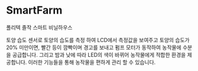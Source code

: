 # SmartFarm
폴리텍 졸작 스마트 비닐하우스


토양 습도 센서로 토양의 습도를 측정 하여 LCD에서 측정값을 보여주고 토양의 습도가 20% 미만이면, 빨간 등이 깜빡이며 경고를 보내고 펌프 모터가 동작하여 농작물에 수분을 공급합니다. 그리고 밤과 낮에 따라 LED의 색이 바뀌어 농작물에게 적합한 환경을 제공합니다. 이러한 기능들을 통해 농작물을 편하게 관리 할 수 있습니다. 
